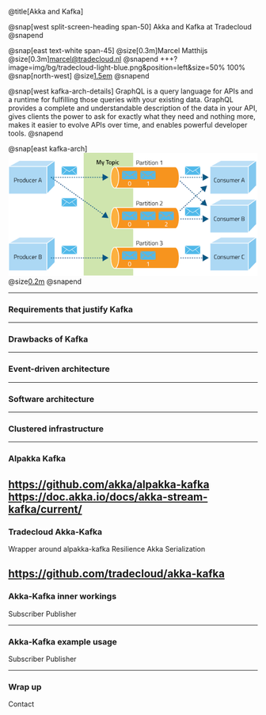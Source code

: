 @title[Akka and Kafka]

@snap[west split-screen-heading span-50]
Akka and Kafka at Tradecloud
@snapend

@snap[east text-white span-45]
@size[0.3m]Marcel Matthijs
@size[0.3m]marcel@tradecloud.nl
@snapend
+++?image=img/bg/tradecloud-light-blue.png&position=left&size=50% 100%
@snap[north-west]
@size[1.5em](Kafka)
@snapend

@snap[west kafka-arch-details]
GraphQL is a query language for APIs and a runtime for fulfilling those queries with your existing data. GraphQL provides a complete and understandable description of the data in your API, gives clients the power to ask for exactly what they need and nothing more, makes it easier to evolve APIs over time, and enables powerful developer tools.
@snapend

@snap[east kafka-arch]
![](akka-kafka/img/kafka-architecture.png)
@size[0.2m](https://thenewstack.io/apache-kafka-primer/)
@snapend

---
### Requirements that justify Kafka 

---
### Drawbacks of Kafka

---
### Event-driven architecture

---
### Software architecture

---
### Clustered infrastructure

---
### Alpakka Kafka 

https://github.com/akka/alpakka-kafka
https://doc.akka.io/docs/akka-stream-kafka/current/
---
### Tradecloud Akka-Kafka

Wrapper around alpakka-kafka
Resilience
Akka Serialization

https://github.com/tradecloud/akka-kafka
---
### Akka-Kafka inner workings

Subscriber
Publisher

---
### Akka-Kafka example usage

Subscriber
Publisher

---
### Wrap up

Contact


